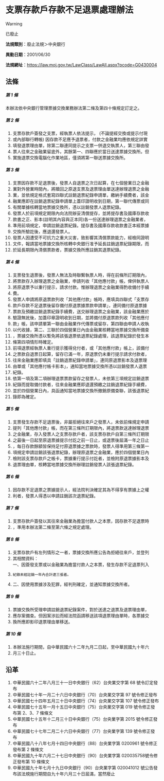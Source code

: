 # 支票存款戶存款不足退票處理辦法


> [!WARNING]
> 已廢止


**法規類別**：廢止法規＞中央銀行

**異動日期**：2001/06/30  

**法規網址**：https://law.moj.gov.tw/LawClass/LawAll.aspx?pcode=G0430004



## 法條
##### 第 1 條
本辦法依中央銀行管理票據交換業務辦法第二條及第四十條規定訂定之。

##### 第 2 條
1. 支票存款戶簽發之支票，經執票人依法提示， (不論提經交換或提示付現
1. 或內部聯行轉帳) 因存款不足應予退票者，付款之金融業均應依規定詳實
1. 填發退票理由單，除第二聯連同提示之支票一併退交執票人，第三聯由發
1. 票人往來之金融業留底外，其餘第一、四聯應於當日送達票據交換所。但
1. 實施退票交換電腦化作業地區，僅須將第一聯送票據交換所。

##### 第 3 條
1. 支票因存款不足退票後，發票人自退票之次日起算，在七個營業日之金融
1. 業對外營業時間內，將贖回之原退支票及退票理由單送達辦理退票之金融
1. 業，並依規定格式套寫四聯式註銷退票紀錄申請單，繳納手續費者，該金
1. 融業應即在註銷退票紀錄申請單上蓋印證明收到日期，第一聯代傳票或同
1. 有關單據核轉當地票據交換所，憑以註銷發票人退票紀錄。
1. 發票人於前項規定期限內向法院辦妥清償提存，並將提存書及國庫存款收
1. 款書之正、影本(註明其內容與正本同)各一份送達辦理退票之金融業者，
1. 準用前項規定，申請註銷退票紀錄。提存書及國庫存款收款書正本經票據
1. 交換所驗訖後，應退還發票人。
1. 發票人因遭受不可抗力之重大災害，致影響其清償票款能力，經檢同證明
1. 文件，報請當地票據交換所核轉中央銀行准予延長註銷退票紀錄期限，而
1. 於延長期限內清償票款者，票據交換所應註銷其退票紀錄。

##### 第 4 條
1. 支票發生退票後，發票人無法及時聯繫執票人時，得在前條所訂期限內，
1. 將票款存入辦理退票之金融業，申請列收「其他應付款」帳，俾供執票人
1. 將原退票予以重行提示，請求付款。惟辦理退票之金融業得酌收備付手續
1. 費。
1. 發票人申請將原退票款列收「其他應付款」帳時，應填具四聯式「支票存
1. 款戶存款不足退票後留存備付原退票據票款申請單」，連同備付原退票據
1. 票款及預繳註銷退票紀錄手續費，送交辦理退票之金融業，該金融業應於
1. 驗證無訛後，加蓋印章證明收到日期，並將備付原退票款列收「其他應付
1. 款」帳，該申請單第一聯由金融業作代傳票或留存，第四聯由申請人收執
1. 以代收據，第二、三聯於四個營業日內由金融業核轉當地票據交換所備查
1. ，票據交換所憑以暫免將該張退票依退票紀錄處理，該退票紀錄於發生本
1. 條第四項情形時確定。
1. 前項退票經執票人重行提示獲得兌付者，或「其他應付款」帳上，該備付
1. 之票款自退票日起算，留存已滿一年，原退票仍未重行提示請求付款者，
1. 往來金融業應即填具「註銷退票紀錄申請單」，連同原退票影本及退票理
1. 由單或「其他應付帳卡影本」，通知當地票據交換所憑以註銷發票人退票
1. 紀錄。
1. 依第一項及第二項辦理退票票款留存之發票人，未依第三項規定註銷退票
1. 紀錄而提取備付款者，往來金融業應即退還預繳之註銷退票紀錄手續費，
1. 並於四個營業日內，具函通知當地票據交換所撤銷原備查聯，該張退票紀
1. 錄即為確定。

##### 第 5 條
1. 支票發生存款不足退票後，非屬拒絕往來戶之發票人，未依前條規定申請
1. 提列「其他應付款」帳，而在第三條所訂期限內，將退票款送達辦理退票
1. 之金融業，存入發票人之支票存款戶者，該支票存款戶自第三條所訂期限
1. 之最後一日起至原退票據提示付訖之前一日止，或退票後屆滿一年之日止
1. ，每日存款餘額皆保持足付原退票據之票款時，發票人得準用第三條第一
1. 項規定申請註銷該張退票紀錄，辦理原退票之金融業，應於四個營業日內
1. 檢附該支票存款戶之帳卡，票據重行提示付訖者，並檢附原退票據影本及
1. 退票理由單，核轉當地票據交換所辦理註銷發票人該張退票紀錄。

##### 第 6 條
1. 因存款不足退票之票據提示人，經法院判決確定其為不得享有票據上之權
1. 利者，發票人得憑以申請註銷該次退票紀錄。

##### 第 7 條
1. 支票存款戶簽發以其往來金融業為擔當付款人之本票，因存款不足退票時
1. ，準用本辦法第二條至第六條之規定處理。

##### 第 8 條
1. 支票存款戶有左列情形之一者，票據交換所應公告為拒絕往來戶，並登列
1. 其相關資料：  
一、因簽發支票或以金融業為擔當付款人之本票，發生存款不足退票列入
1.     紀錄未經註銷一年內合計達三張者。
1. 二、因使用票據涉及犯罪，經判刑確定，並通知票據交換所者。

##### 第 9 條
1. 票據交換所受理申請註銷退票紀錄案件，對於送達之退票及退票理由單，
1. 應存案備查。但因案涉訟而經法院函請移送該項退票理由單時，各票據交
1. 換所應即影印退票理由單移送。

##### 第 10 條
1. 本辦法施行期間，自中華民國六十二年九月二日起，至中華民國九十年六
1. 月三十日止。

## 沿革
1. 中華民國六十二年八月三十一日中央銀行（62）台央業交字第 68 號令訂定發布
1. 中華民國七十年一月二十六日中央銀行（70）台央業交字第 97 號令修正發布
1. 中華民國七十四年五月三十日中央銀行（74）台央業交字第 107  號令修正發布
1. 中華民國七十五年一月十五日中央銀行（75）台央業交字第 019  號令修正發布第 2、3、7  條條文
1. 中華民國七十五年十二月三十日中央銀行（75）台央業字第 2015 號令修正發布
1. 中華民國七十七年二月二十六日中央銀行（77）台央業字第 139  號令修正發布
1. 中華民國八十八年七月十四日中央銀行（88）台央業字第 0200961  號令修正發布第 2  條條文
1. 中華民國九十年六月二十七日中央銀行（90）台央業字第 020035758號令修正發布第 10 條條文
1. 中華民國九十年七月十九日中央銀行（90）台央業字第 020041012  號公告發布該法規施行期間自九十年六月三十日屆滿，當然廢止
